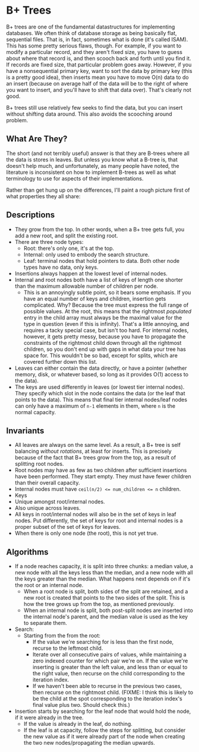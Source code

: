 B+ Trees
========

B+ trees are one of the fundamental datastructures for implementing databases. We often think of database storage as being basically flat, sequential files. That is, in fact, sometimes what is done (it's called ISAM). This has some pretty serious flaws, though. For example, if you want to modify a particular record, and they aren't fixed size, you have to guess about where that record is, and then scooch back and forth until you find it. If records are fixed size, that particular problem goes away. However, if you have a nonsequential primary key, want to sort the data by primary key (this is a pretty good idea), then inserts mean you have to move O(n) data to do an insert (because on average half of the data will be to the right of where you want to insert, and you'll have to shift that data over). That's clearly not good.

B+ trees still use relatively few seeks to find the data, but you can insert without shifting data around. This also avoids the scooching around problem.

What Are They?
--------------

The short (and not terribly useful) answer is that they are B-trees where all the data is stores in leaves. But unless you know what a B-tree is, that doesn't help much, and unfortunately, as many people have noted, the literature is inconsistent on how to implement B-trees as well as what terminology to use for aspects of their implementations.

Rather than get hung up on the differences, I'll paint a rough picture first of what properties they all share:

Descriptions
------------
* They grow from the top. In other words, when a B+ tree gets full, you add a new root, and split the existing root.
* There are three node types:
  * Root: there's only one, it's at the top.
  * Internal: only used to embody the search structure.
  * Leaf: terminal nodes that hold pointers to data. Both other node types have no data, only keys.
* Insertions always happen at the lowest level of internal nodes.
* Internal and root nodes both have a list of keys of length one shorter than the maximum allowable number of children per node.
  * This is an annoyingly subtle point, so it bears some emphasis. If you have an equal number of keys and children, insertion gets complicated. Why? Because the tree must express the full range of possible values. At the root, this means that the rightmost *populated* entry in the child array must always be the maximal value for the type in question (even if this is infinity). That's a little annoying, and requires a tacky special case, but isn't too hard. For internal nodes, however, it gets pretty messy, because you have to propagate the constraints of the rightmost child down through all the rightmost children, so you don't end up with gaps in what data your tree has space for. This wouldn't be so bad, except for splits, which are covered further down this list.
* Leaves can either contain the data directly, or have a pointer (whether memory, disk, or whatever based, so long as it provides O(1) access to the data).
* The keys are used differently in leaves (or lowest tier internal nodes). They specify which slot in the node contains the data (or the leaf that points to the data). This means that final tier internal nodes/leaf nodes can only have a maximum of `n-1` elements in them, where `n` is the normal capacity.

Invariants
----------

* All leaves are always on the same level. As a result, a B+ tree is self balancing *without rotations*, at least for inserts. This is precisely because of the fact that B+ trees grow from the top, as a result of splitting root nodes.
* Root nodes may have as few as two children after sufficient insertions have been performed. They start empty. They must have fewer children than their overall capacity.
* Internal nodes must have `ceil(n/2) <= num_children <= n` children.
* Keys
 * Unique amongst root/internal nodes.
 * Also unique across leaves.
 * All keys in root/internal nodes will also be in the set of keys in leaf nodes. Put differently, the set of keys for root and internal nodes is a proper subset of the set of keys for leaves.
  * When there is only one node (the root), this is not yet true.

Algorithms
----------

* If a node reaches capacity, it is split into three chunks: a median value, a new node with all the keys less than the median, and a new node with all the keys greater than the median. What happens next depends on if it's the root or an internal node.
  * When a root node is split, both sides of the split are retained, and a new root is created that points to the two sides of the split. This is how the tree grows up from the top, as mentioned previously.
  * When an internal node is split, both post-split nodes are inserted into the internal node's parent, and the median value is used as the key to separate them.
* Search:
  * Starting from the from the root:
    * If the value we're searching for is less than the first node, recurse to the leftmost child.
    * Iterate over all consecutive pairs of values, while maintaining a zero indexed counter for which pair we're on. If the value we're inserting is greater than the left value, and less than or equal to the right value, then recurse on the child corresponding to the iteration index.
    * If we haven't been able to recurse in the previous two cases, then recurse on the rightmost child. (FIXME: I think this is likely to be the child at the spot corresponding to the iteration index's final value plus two. Should check this.)
* Insertion starts by searching for the leaf node that would hold the node, if it were already in the tree.
  * If the value is already in the leaf, do nothing.
  * If the leaf is at capacity, follow the steps for splitting, but consider the new value as if it were already part of the node when creating the two new nodes/propagating the median upwards.
